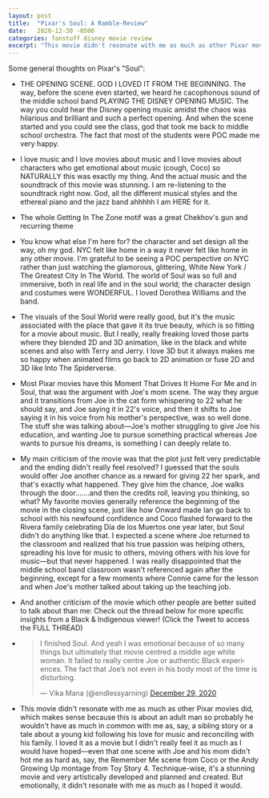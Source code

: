 ```yaml
---
layout: post
title:  "Pixar's Soul: A Ramble-Review"
date:   2020-12-30 -0500
categories: fanstuff disney movie review
excerpt: "This movie didn't resonate with me as much as other Pixar movies did, which makes sense because this is about an adult man so probably he wouldn't have as much in common with me as, say, a sibling story or a tale about a young kid following his love for music and reconciling with his family. I loved it as a movie but I didn't really feel it as much as I would have hoped."
---
```


Some general thoughts on Pixar's "Soul":  

- THE OPENING SCENE. GOD I LOVED IT FROM THE BEGINNING. The way, before the scene even started, we heard he cacophonous sound of the middle school band PLAYING THE DISNEY OPENING MUSIC. The way you could hear the Disney opening music amidst the chaos was hilarious and brilliant and such a perfect opening. And when the scene started and you could see the class, god that took me back to middle school orchestra. The fact that most of the students were POC made me very happy.  

- I love music and I love movies about music and I love movies about characters who get emotional about music (cough, Coco) so NATURALLY this was exactly my thing. And the actual music and the soundtrack of this movie was stunning. I am re-listening to the soundtrack right now. God, all the different musical styles and the ethereal piano and the jazz band ahhhhh I am HERE for it.  

- The whole Getting In The Zone motif was a great Chekhov's gun and recurring theme  

- You know what else I'm here for? the character and set design all the way, oh my god. NYC felt like home in a way it never felt like home in any other movie. I'm grateful to be seeing a POC perspective on NYC rather than just watching the glamorous, glittering, White New York / The Greatest City In The World. The world of Soul was so full and immersive, both in real life and in the soul world; the character design and costumes were WONDERFUL. I loved Dorothea Williams and the band.  

- The visuals of the Soul World were really good, but it's the music associated with the place that gave it its true beauty, which is so fitting for a movie about music. But I really, really freaking loved those parts where they blended 2D and 3D animation, like in the black and white scenes and also with Terry and Jerry. I love 3D but it always makes me so happy when animated films go back to 2D animation or fuse 2D and 3D like Into The Spiderverse.  

- Most Pixar movies have this Moment That Drives It Home For Me and in Soul, that was the argument with Joe's mom scene. The way they argue and it transitions from Joe in the cat form whispering to 22 what he should say, and Joe saying it in 22's voice, and then it shifts to Joe saying it in his voice from his mother's perspective, was so well done. The stuff she was talking about—Joe's mother struggling to give Joe his education, and wanting Joe to pursue something practical whereas Joe wants to pursue his dreams, is something I can deeply relate to.  

- My main criticism of the movie was that the plot just felt very predictable and the ending didn't really feel resolved? I guessed that the souls would offer Joe another chance as a reward for giving 22 her spark, and that's exactly what happened. They give him the chance, Joe walks through the door.......and then the credits roll, leaving you thinking, so what? My favorite movies generally reference the beginning of the movie in the closing scene, just like how Onward made Ian go back to school with his newfound confidence and Coco flashed forward to the Rivera family celebrating Día de los Muertos one year later, but Soul didn't do anything like that. I expected a scene where Joe returned to the classroom and realized that his true passion was helping others, spreading his love for music to others, moving others with his love for music—but that never happened. I was really disappointed that the middle school band classroom wasn't referenced again after the beginning, except for a few moments where Connie came for the lesson and when Joe's mother talked about taking up the teaching job.  

- And another criticism of the movie which other people are better suited to talk about than me: Check out the thread below for more specific insights from a Black & Indigenous viewer! (Click the Tweet to access the FULL THREAD)   

- <blockquote class="twitter-tweet" data-theme="dark"><p lang="en" dir="ltr">I finished Soul. And yeah I was emotional because of so many things but ultimately that movie centred a middle age white woman. It failed to really centre Joe or authentic Black experiences. The fact that Joe’s not even in his body most of the time is disturbing.</p>&mdash; Vika Mana (@endlessyarning) <a href="https://twitter.com/endlessyarning/status/1343927548237946881?ref_src=twsrc%5Etfw">December 29, 2020</a></blockquote> <script async src="https://platform.twitter.com/widgets.js" charset="utf-8"></script>  

- This movie didn't resonate with me as much as other Pixar movies did, which makes sense because this is about an adult man so probably he wouldn't have as much in common with me as, say, a sibling story or a tale about a young kid following his love for music and reconciling with his family. I loved it as a movie but I didn't really feel it as much as I would have hoped—even that one scene with Joe and his mom didn't hot me as hard as, say, the Remember Me scene from Coco or the Andy Growing Up montage from Toy Story 4. Technique-wise, it's a stunning movie and very artistically developed and planned and created. But emotionally, it didn't resonate with me as much as I hoped it would.    

